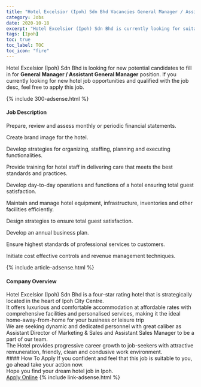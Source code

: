 ```yaml
---
title: "Hotel Excelsior (Ipoh) Sdn Bhd Vacancies General Manager / Assistant General Manager" 
category: Jobs 
date: 2020-10-18 
excerpt: "Hotel Excelsior (Ipoh) Sdn Bhd is currently looking for suitable person to fill in the General Manager / Assistant General Manager which positioned at Ipoh" 
tags: [Ipoh] 
toc: true 
toc_label: TOC 
toc_icon: "fire" 
--- 
```


<p>Hotel Excelsior (Ipoh) Sdn Bhd is looking for new potential candidates to fill in for <b>General Manager / Assistant General Manager</b> position. If you currently looking for new hotel job opportunities and qualified with the job desc, feel free to apply this job.
</p>{% include 300-adsense.html %} 
<div><div><h4>Job Description</h4></div><div><div><span><div><p>Prepare, review and assess monthly or periodic financial statements.</p><p>Create brand image for the hotel.</p><p>Develop strategies for organizing, staffing, planning and executing functionalities.</p><p>Provide training for hotel staff in delivering care that meets the best standards and practices.</p><p>Develop day-to-day operations and functions of a hotel ensuring total guest satisfaction.</p><p>Maintain and manage hotel equipment, infrastructure, inventories and other facilities efficiently.</p><p>Design strategies to ensure total guest satisfaction.</p><p>Develop an annual business plan.</p><p>Ensure highest standards of professional services to customers.</p><p>Initiate cost effective controls and revenue management techniques.</p></div></span></div></div></div> 
{% include article-adsense.html %} 
<div><div><h4>Company Overview</h4></div><div><div><span><div><div>Hotel Excelsior (Ipoh) Sdn Bhd is a four-star rating hotel that is strategically located in the heart of Ipoh City Centre.</div>
<div>It offers luxurious and comfortable accommodation at affordable rates with comprehensive facilities and personalised services, making it the ideal home-away-from-home for your business or leisure trip</div>
<div>We are seeking dynamic and dedicated personnel with great caliber as Assistant Director of Marketing &amp; Sales and Assistant Sales Manager to be a part of our team.</div>
<div>The Hotel provides progressive career growth to job-seekers with attractive remuneration, friendly, clean and condusive work environment.</div></div></span></div></div></div> 
#### How To Apply 
If you confident and feel that this job is suitable to you, go ahead take your action now. <br/> 
Hope you find your dream hotel job in Ipoh. <br/> 
<a href="https://www.jobstreet.com.my/en/job/general-manager-assistant-general-manager-4404451?jobId=jobstreet-my-job-4404451" class="btn btn--info" target="_blank" rel="nofollow noopenner">Apply Online</a> 
{% include link-adsense.html %} 